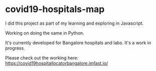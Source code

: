 ﻿# covid19-hospitals-map
 
 I did this project as part of my learning and exploring in Javascript.
 
 Working on doing the same in Python. 
 
 It's currently developed for Bangalore hospitals and labs. It's a work in progress. 
 
 Please check out the working here: https://covid19hospitallocatorbangalore.imfast.io/
 
